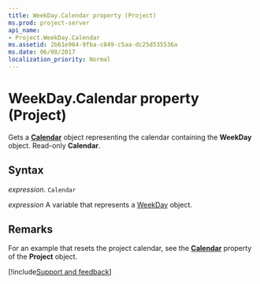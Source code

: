 ```yaml
---
title: WeekDay.Calendar property (Project)
ms.prod: project-server
api_name:
- Project.WeekDay.Calendar
ms.assetid: 2b61e964-9fba-c849-c5aa-dc25d535536a
ms.date: 06/08/2017
localization_priority: Normal
---
```



# WeekDay.Calendar property (Project)

Gets a  **[Calendar](Project.Calendar.md)** object representing the calendar containing the **WeekDay** object. Read-only **Calendar**.


## Syntax

_expression_. `Calendar`

_expression_ A variable that represents a [WeekDay](./Project.WeekDay.md) object.


## Remarks

For an example that resets the project calendar, see the  **[Calendar](Project.Project.Calendar.md)** property of the **Project** object.

[!include[Support and feedback](~/includes/feedback-boilerplate.md)]